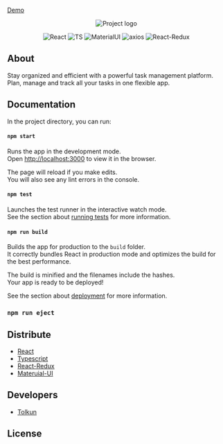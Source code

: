 [Demo](https://tolkunio.github.io/TaskOrganizedApp/)
<p align="center">
    <img src="https://i.ibb.co/JqNdVXf/Screenshot-1.png" alt="Project logo" border="0">
</p>

<p align="center">
   <img src="https://img.shields.io/badge/-ReactJS-lightblue" alt="React">
   <img src="https://img.shields.io/badge/-typescript-gray?logo=typescript" alt="TS">
   <img src="https://img.shields.io/badge/-Material%20UI-blue" alt="MaterialUI">
   <img src="https://img.shields.io/badge/-Axios-black" alt="axios">
   <img src="https://img.shields.io/badge/-React%20Redux-green" alt="React-Redux">
</p>

## About

Stay organized and efficient with a powerful task management platform.
Plan, manage and track all your tasks in one flexible app.

## Documentation

In the project directory, you can run:

#### `npm start`

Runs the app in the development mode.\
Open [http://localhost:3000](http://localhost:3000) to view it in the browser.

The page will reload if you make edits.\
You will also see any lint errors in the console.

#### `npm test`

Launches the test runner in the interactive watch mode.\
See the section about [running tests](https://facebook.github.io/create-react-app/docs/running-tests) for more information.

#### `npm run build`

Builds the app for production to the `build` folder.\
It correctly bundles React in production mode and optimizes the build for the best performance.

The build is minified and the filenames include the hashes.\
Your app is ready to be deployed!

See the section about [deployment](https://facebook.github.io/create-react-app/docs/deployment) for more information.

### `npm run eject`

## Distribute

- [React](https://react.dev/)
- [Typescript](https://www.typescriptlang.org/docs/handbook/typescript-in-5-minutes.html)
- [React-Redux](https://react-redux.js.org/)
- [Materuial-UI](https://mui.com/)


## Developers

- [Tolkun](https://github.com/tolkunio/)

## License
